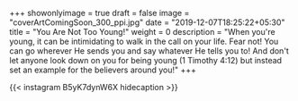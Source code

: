 +++
showonlyimage = true
draft = false
image = "coverArtComingSoon_300_ppi.jpg"
date = "2019-12-07T18:25:22+05:30"
title = "You Are Not Too Young!"
weight = 0
description = "When you're young, it can be intimidating to walk in the call on your life. Fear not! You can go wherever He sends you and say whatever He tells you to! And don't let anyone look down on you for being young (1 Timothy 4:12) but instead set an example for the believers around you!"
+++


{{< instagram B5yK7dynW6X hidecaption >}}
